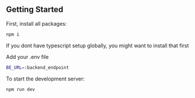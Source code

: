 ## Getting Started

First, install all packages:

```bash
npm i
```

If you dont have typescript setup globally, you might want to install that first

Add your .env file
```bash
BE_URL=:backend_endpoint
```

To start the development server:

```bash
npm run dev
```
